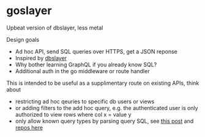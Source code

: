 # goslayer
Upbeat version of dbslayer, less metal

Design goals
- Ad hoc API, send SQL queries over HTTPS, get a JSON reponse
- Inspired by [dbslayer](https://github.com/mozey/dbslayer)
- Why bother learning GraphQL if you already know SQL?
- Additional auth in the go middleware or route handler


This is intended to be useful as a supplimentary route on existing APIs, think about
- restricting ad hoc qeuries to specific db users or views
- or adding filters to the add hoc query, e.g. the authenticated user is only authorized to view rows where col x = value y
- only allow known query types by parsing query SQL, see [this post](https://stackoverflow.com/questions/51435233/parse-sql-query-before-it-goes-to-mysql) and [repos here](https://github.com/xwb1989/sqlparser)

